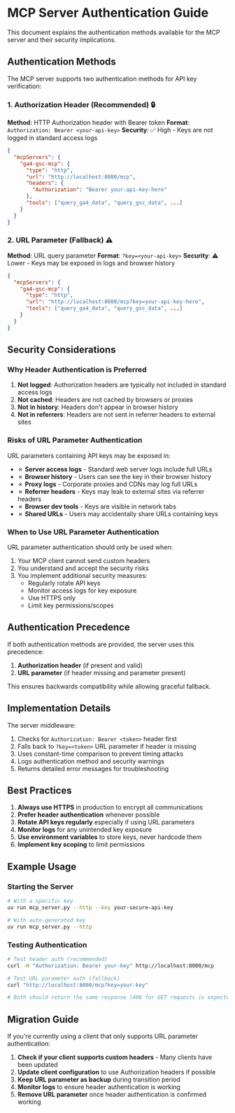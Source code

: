 # MCP Server Authentication Guide

This document explains the authentication methods available for the MCP server and their security implications.

## Authentication Methods

The MCP server supports two authentication methods for API key verification:

### 1. Authorization Header (Recommended) 🔒

**Method**: HTTP Authorization header with Bearer token
**Format**: `Authorization: Bearer <your-api-key>`
**Security**: ✅ High - Keys are not logged in standard access logs

```json
{
  "mcpServers": {
    "ga4-gsc-mcp": {
      "type": "http",
      "url": "http://localhost:8000/mcp",
      "headers": {
        "Authorization": "Bearer your-api-key-here"
      },
      "tools": ["query_ga4_data", "query_gsc_data", ...]
    }
  }
}
```

### 2. URL Parameter (Fallback) ⚠️

**Method**: URL query parameter
**Format**: `?key=<your-api-key>`
**Security**: ⚠️ Lower - Keys may be exposed in logs and browser history

```json
{
  "mcpServers": {
    "ga4-gsc-mcp": {
      "type": "http",
      "url": "http://localhost:8000/mcp?key=your-api-key-here",
      "tools": ["query_ga4_data", "query_gsc_data", ...]
    }
  }
}
```

## Security Considerations

### Why Header Authentication is Preferred

1. **Not logged**: Authorization headers are typically not included in standard access logs
2. **Not cached**: Headers are not cached by browsers or proxies
3. **Not in history**: Headers don't appear in browser history
4. **Not in referrers**: Headers are not sent in referrer headers to external sites

### Risks of URL Parameter Authentication

URL parameters containing API keys may be exposed in:

- ✗ **Server access logs** - Standard web server logs include full URLs
- ✗ **Browser history** - Users can see the key in their browser history
- ✗ **Proxy logs** - Corporate proxies and CDNs may log full URLs  
- ✗ **Referrer headers** - Keys may leak to external sites via referrer headers
- ✗ **Browser dev tools** - Keys are visible in network tabs
- ✗ **Shared URLs** - Users may accidentally share URLs containing keys

### When to Use URL Parameter Authentication

URL parameter authentication should only be used when:

1. Your MCP client cannot send custom headers
2. You understand and accept the security risks
3. You implement additional security measures:
   - Regularly rotate API keys
   - Monitor access logs for key exposure
   - Use HTTPS only
   - Limit key permissions/scopes

## Authentication Precedence

If both authentication methods are provided, the server uses this precedence:

1. **Authorization header** (if present and valid)
2. **URL parameter** (if header missing and parameter present)

This ensures backwards compatibility while allowing graceful fallback.

## Implementation Details

The server middleware:

1. Checks for `Authorization: Bearer <token>` header first
2. Falls back to `?key=<token>` URL parameter if header is missing
3. Uses constant-time comparison to prevent timing attacks
4. Logs authentication method and security warnings
5. Returns detailed error messages for troubleshooting

## Best Practices

1. **Always use HTTPS** in production to encrypt all communications
2. **Prefer header authentication** whenever possible
3. **Rotate API keys regularly** especially if using URL parameters
4. **Monitor logs** for any unintended key exposure
5. **Use environment variables** to store keys, never hardcode them
6. **Implement key scoping** to limit permissions

## Example Usage

### Starting the Server

```bash
# With a specific key
uv run mcp_server.py --http --key your-secure-api-key

# With auto-generated key
uv run mcp_server.py --http
```

### Testing Authentication

```bash
# Test header auth (recommended)
curl -H "Authorization: Bearer your-key" http://localhost:8000/mcp

# Test URL parameter auth (fallback)
curl "http://localhost:8000/mcp?key=your-key"

# Both should return the same response (406 for GET requests is expected)
```

## Migration Guide

If you're currently using a client that only supports URL parameter authentication:

1. **Check if your client supports custom headers** - Many clients have been updated
2. **Update client configuration** to use Authorization headers if possible
3. **Keep URL parameter as backup** during transition period
4. **Monitor logs** to ensure header authentication is working
5. **Remove URL parameter** once header authentication is confirmed working